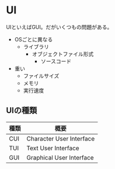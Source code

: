 # UI

UIといえばGUI。だがいくつもの問題がある。

* OSごとに異なる
    * ライブラリ
        * オブジェクトファイル形式
            * ソースコード
* 重い
    * ファイルサイズ
    * メモリ
    * 実行速度

## UIの種類

種類|概要
----|----
CUI|Character User Interface
TUI|Text User Interface
GUI|Graphical User Interface

